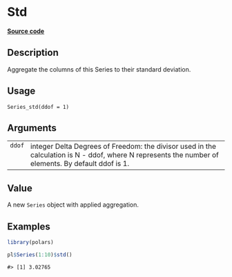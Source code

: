 

# Std

[**Source code**](https://github.com/pola-rs/r-polars/tree/f1aede4d7d7f090c98651365a4120a8232503a4d/R/series__series.R#L688)

## Description

Aggregate the columns of this Series to their standard deviation.

## Usage

<pre><code class='language-R'>Series_std(ddof = 1)
</code></pre>

## Arguments

<table>
<tr>
<td style="white-space: nowrap; font-family: monospace; vertical-align: top">
<code id="Series_std_:_ddof">ddof</code>
</td>
<td>
integer Delta Degrees of Freedom: the divisor used in the calculation is
N - ddof, where N represents the number of elements. By default ddof is
1.
</td>
</tr>
</table>

## Value

A new <code>Series</code> object with applied aggregation.

## Examples

``` r
library(polars)

pl$Series(1:10)$std()
```

    #> [1] 3.02765
